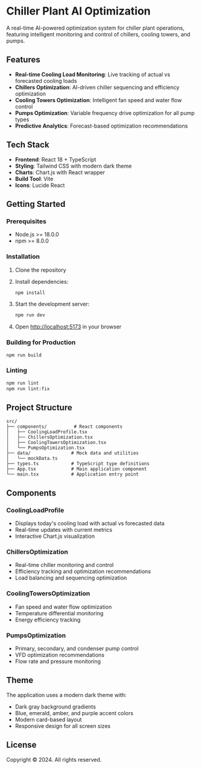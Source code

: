 # Chiller Plant AI Optimization

A real-time AI-powered optimization system for chiller plant operations, featuring intelligent monitoring and control of chillers, cooling towers, and pumps.

## Features

- **Real-time Cooling Load Monitoring**: Live tracking of actual vs forecasted cooling loads
- **Chillers Optimization**: AI-driven chiller sequencing and efficiency optimization
- **Cooling Towers Optimization**: Intelligent fan speed and water flow control
- **Pumps Optimization**: Variable frequency drive optimization for all pump types
- **Predictive Analytics**: Forecast-based optimization recommendations

## Tech Stack

- **Frontend**: React 18 + TypeScript
- **Styling**: Tailwind CSS with modern dark theme
- **Charts**: Chart.js with React wrapper
- **Build Tool**: Vite
- **Icons**: Lucide React

## Getting Started

### Prerequisites

- Node.js >= 18.0.0
- npm >= 8.0.0

### Installation

1. Clone the repository
2. Install dependencies:
   ```bash
   npm install
   ```

3. Start the development server:
   ```bash
   npm run dev
   ```

4. Open [http://localhost:5173](http://localhost:5173) in your browser

### Building for Production

```bash
npm run build
```

### Linting

```bash
npm run lint
npm run lint:fix
```

## Project Structure

```
src/
├── components/          # React components
│   ├── CoolingLoadProfile.tsx
│   ├── ChillersOptimization.tsx
│   ├── CoolingTowersOptimization.tsx
│   └── PumpsOptimization.tsx
├── data/               # Mock data and utilities
│   └── mockData.ts
├── types.ts            # TypeScript type definitions
├── App.tsx             # Main application component
└── main.tsx            # Application entry point
```

## Components

### CoolingLoadProfile
- Displays today's cooling load with actual vs forecasted data
- Real-time updates with current metrics
- Interactive Chart.js visualization

### ChillersOptimization
- Real-time chiller monitoring and control
- Efficiency tracking and optimization recommendations
- Load balancing and sequencing optimization

### CoolingTowersOptimization
- Fan speed and water flow optimization
- Temperature differential monitoring
- Energy efficiency tracking

### PumpsOptimization
- Primary, secondary, and condenser pump control
- VFD optimization recommendations
- Flow rate and pressure monitoring

## Theme

The application uses a modern dark theme with:
- Dark gray background gradients
- Blue, emerald, amber, and purple accent colors
- Modern card-based layout
- Responsive design for all screen sizes

## License

Copyright © 2024. All rights reserved. 